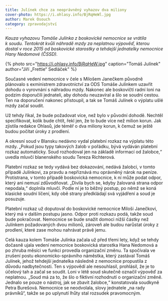```yaml
---
title: Julínek chce za neoprávněný vyhazov dva miliony
cover-photo: https://i.ohlasy.info/BjRqHeWl.jpg
author: Marek Osouch
category: zpravodajství
---
```


*Kauza vyhazovu Tomáše Julínka z boskovické nemocnice se vrátila k soudu. Tentokrát kvůli náhradě mzdy za neplatnou výpověď, kterou dostal v roce 2015 od boskovické starostky a tehdejší jednatelky nemocnice Hany Nedomové (ČSSD).*

{% photo src="https://i.ohlasy.info/BjRqHeW.jpg" caption="Tomáš Julínek" author="Jiří „Frettie“ Sedláček" %}

Současné vedení nemocnice v čele s Milošem Janečkem původně plánovalo s exministrem zdravotnictví za ODS Tomáše Julínkem uzavřít dohodu o vyrovnání s náhradou mzdy. Nakonec ale boskovičtí radní loni na podzim doporučili jednateli, aby dohodu neuzavíral a šlo se soudní cestou. Ten na doporučení nakonec přistoupil, a tak se Tomáš Julínek o výplatu ušlé mzdy začal soudit.

Už tehdy říkal, že bude požadovat více, než bylo v původní dohodě. Nechtěl specifikovat, kolik bude chtít, řekl jen, že to bude více než milion korun. Jak zjistila redakce Ohlasů, jde téměř o dva miliony korun, k čemuž se ještě budou počítat úroky z prodlení.

A okresní soud v Blansku nedávno vydal platební rozkaz na výplatu této mzdy. „Pokud jsou typy takových žalob v pořádku, bývá vydáván platební rozkaz automaticky. Soud rozhodoval jen na základě informací od žalobce,“ uvedla mluvčí blanenského soudu Tereza Richterová.

Platební rozkaz se tedy vydává bez dokazování, nedává žalobci, v tomto případě Julínkovi, za pravdu a nepřiznává mu oprávněný nárok na peníze. Protistrana, v tomto případě boskovická nemocnice, k ní může podat odpor, který ani nemusí zdůvodňovat. „Divila bych se, kdyby žalovaná strana odpor nepodala,“ doplnila mluvčí. Podle ní je to běžný postup, po němž se koná klasické soudní líčení, kdy obě strany předkládají svá vyjádření a soud je posuzuje.

Platební rozkaz už doputoval do boskovické nemocnice Miloši Janečkovi, který má v dalším postupu jasno. Odpor proti rozkazu podá, takže soud bude pokračovat. Nemocnice se bude snažit domoci nižší částky než Julínkem požadovaných dvou milionů, zároveň ale budou narůstat úroky z prodlení, které zase mohou nahrávat právě jemu.

Celá kauza kolem Tomáše Julínka začala už před třemi lety, když se tehdy dočasně ujala vedení nemocnice boskovická starostka Hana Nedomová a po zhruba měsíci ve funkci provedla organizační změnu. Ta spočívala ve zrušení postu ekonomicko-správního náměstka, který zastával Tomáš Julínek, jehož tehdejší jednatelka následně z nemocnice propustila z důvodu nadbytečnosti. Ten s výpovědí ale nesouhlasil, prohlásil, že je to účelový tah a začal se soudit. Loni v létě soud skutečně označil výpověď za neplatnou. „Soud má za to, že šlo o fiktivní rozhodnutí o organizační změně. Jednalo se pouze o nástroj, jak se zbavit žalobce,“ konstatovala soudkyně Petra Burešová. Nemocnice se neodvolala, slovy jednatele „na rady právníků“, takže se po uplynutí lhůty stal rozsudek pravomocným.



